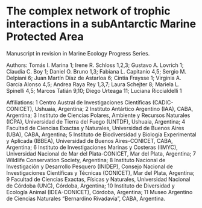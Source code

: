 # The complex network of trophic interactions in a subAntarctic Marine Protected Area

Manuscript in revision in Marine Ecology Progress Series.

Authors: Tomás I. Marina 1; Irene R. Schloss 1,2,3; Gustavo A. Lovrich 1; Claudia C. Boy 1; Daniel O. Bruno 1,3; Fabiana L. Capitanio 4,5; Sergio M. Delpiani 6; Juan Martín Díaz de Astarloa 6; Cintia Fraysse 1; Virginia A. García Alonso 4,5; Andrea Raya Rey 1,3,7; Laura Schejter 8; Mariela L. Spinelli 4,5; Marcos Tatián 9,10; Diego Urteaga 11; Luciana Riccialdelli 1

Affiliations:
1 Centro Austral de Investigaciones Científicas (CADIC-CONICET), Ushuaia, Argentina;
2 Instituto Antártico Argentino (IAA), CABA, Argentina;
3 Instituto de Ciencias Polares, Ambiente y Recursos Naturales (ICPA), Universidad de Tierra del Fuego (UNTDF), Ushuaia, Argentina;
4 Facultad de Ciencias Exactas y Naturales, Universidad de Buenos Aires (UBA), CABA, Argentina;
5 Instituto de Biodiversidad y Biología Experimental y Aplicada (IBBEA), Universidad de Buenos Aires-CONICET, CABA, Argentina;
6 Instituto de Investigaciones Marinas y Costeras (IIMYC), Universidad Nacional de Mar del Plata-CONICET, Mar del Plata, Argentina;
7 Wildlife Conservation Society, Argentina;
8 Instituto Nacional de Investigación y Desarrollo Pesquero (INIDEP), Consejo Nacional de Investigaciones Científicas y Técnicas (CONICET), Mar del Plata, Argentina;
9 Facultad de Ciencias Exactas, Físicas y Naturales, Universidad Nacional de Córdoba (UNC), Córdoba, Argentina;
10 Instituto de Diversidad y Ecología Animal (IDEA-CONICET), Córdoba, Argentina;
11 Museo Argentino de Ciencias Naturales “Bernardino Rivadavia”, CABA, Argentina.
